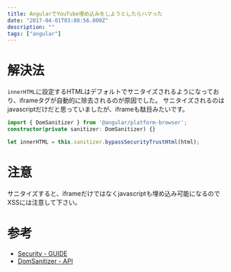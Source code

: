 ```yaml
---
title: AngularでYouTube埋め込みをしようとしたらハマった
date: "2017-04-01T03:08:56.000Z"
description: ""
tags: ["angular"]
---
```

# 解決法
`innerHTML`に設定するHTMLはデフォルトでサニタイズされるようになっており、iframeタグが自動的に除去されるのが原因でした。
サニタイズされるのはjavascriptだけだと思っていましたが、iframeも駄目みたいです。

```ts
import { DomSanitizer } from '@angular/platform-browser';
constructor(private sanitizer: DomSanitizer) {}

let innerHTML = this.sanitizer.bypassSecurityTrustHtml(html);
```

# 注意
サニタイズすると、iframeだけではなくjavascriptも埋め込み可能になるのでXSSには注意して下さい。

# 参考
* [Security - GUIDE](https://angular.io/docs/ts/latest/guide/security.html)
* [DomSanitizer - API](https://angular.io/docs/ts/latest/api/platform-browser/index/DomSanitizer-class.html)
